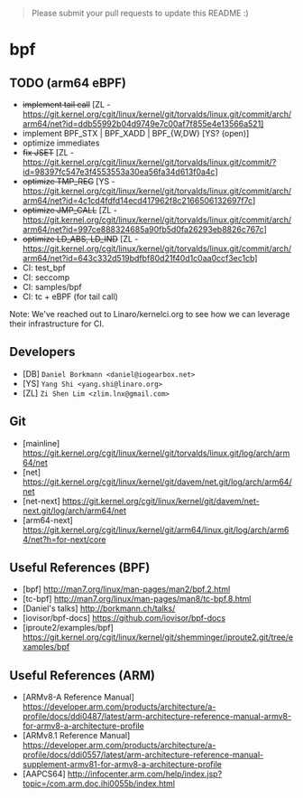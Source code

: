 > Please submit your pull requests to update this README :)

# bpf

## TODO (arm64 eBPF)
 - ~~implement tail call~~ [ZL - https://git.kernel.org/cgit/linux/kernel/git/torvalds/linux.git/commit/arch/arm64/net?id=ddb55992b04d9749e7c00af7f855e4e13566a521]
 - implement BPF_STX | BPF_XADD | BPF_{W,DW} [YS? (open)]
 - optimize immediates
 - ~~fix JSET~~ [ZL - https://git.kernel.org/cgit/linux/kernel/git/torvalds/linux.git/commit/?id=98397fc547e3f4553553a30ea56fa34d613f0a4c]
 - ~~optimize TMP_REG~~ [YS - https://git.kernel.org/cgit/linux/kernel/git/torvalds/linux.git/commit/arch/arm64/net?id=4c1cd4fdfd14ecd417962f8c2166506132697f7c]
 - ~~optimize JMP_CALL~~ [ZL - https://git.kernel.org/cgit/linux/kernel/git/torvalds/linux.git/commit/arch/arm64/net?id=997ce888324685a90fb5d0fa26293eb8826c767c]
 - ~~optimize LD_ABS, LD_IND~~ [ZL - https://git.kernel.org/cgit/linux/kernel/git/torvalds/linux.git/commit/arch/arm64/net?id=643c332d519bdfbf80d21f40d1c0aa0ccf3ec1cb]
 - CI: test_bpf
 - CI: seccomp
 - CI: samples/bpf
 - CI: tc + eBPF (for tail call)

Note: We've reached out to Linaro/kernelci.org to see how we can leverage their infrastructure for CI.

## Developers
 - [DB] ```Daniel Borkmann <daniel@iogearbox.net>```
 - [YS] ```Yang Shi <yang.shi@linaro.org>```
 - [ZL] ```Zi Shen Lim <zlim.lnx@gmail.com>```

## Git
 - [mainline] https://git.kernel.org/cgit/linux/kernel/git/torvalds/linux.git/log/arch/arm64/net
 - [net] https://git.kernel.org/cgit/linux/kernel/git/davem/net.git/log/arch/arm64/net
 - [net-next] https://git.kernel.org/cgit/linux/kernel/git/davem/net-next.git/log/arch/arm64/net
 - [arm64-next] https://git.kernel.org/cgit/linux/kernel/git/arm64/linux.git/log/arch/arm64/net?h=for-next/core

## Useful References (BPF)
 - [bpf] http://man7.org/linux/man-pages/man2/bpf.2.html
 - [tc-bpf] http://man7.org/linux/man-pages/man8/tc-bpf.8.html
 - [Daniel's talks] http://borkmann.ch/talks/
 - [iovisor/bpf-docs] https://github.com/iovisor/bpf-docs
 - [iproute2/examples/bpf] https://git.kernel.org/cgit/linux/kernel/git/shemminger/iproute2.git/tree/examples/bpf
 
## Useful References (ARM)
  - [ARMv8-A Reference Manual] https://developer.arm.com/products/architecture/a-profile/docs/ddi0487/latest/arm-architecture-reference-manual-armv8-for-armv8-a-architecture-profile
  - [ARMv8.1 Reference Manual] https://developer.arm.com/products/architecture/a-profile/docs/ddi0557/latest/arm-architecture-reference-manual-supplement-armv81-for-armv8-a-architecture-profile
  - [AAPCS64] http://infocenter.arm.com/help/index.jsp?topic=/com.arm.doc.ihi0055b/index.html
